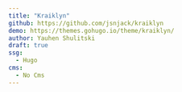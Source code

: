 ```yaml
---
title: "Kraiklyn"
github: https://github.com/jsnjack/kraiklyn
demo: https://themes.gohugo.io/theme/kraiklyn/
author: Yauhen Shulitski
draft: true
ssg:
  - Hugo
cms:
  - No Cms
---
```

